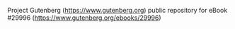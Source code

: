 Project Gutenberg (https://www.gutenberg.org) public repository for eBook #29996 (https://www.gutenberg.org/ebooks/29996)

